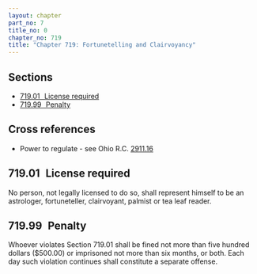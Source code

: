 ```yaml
---
layout: chapter
part_no: 7
title_no: 0
chapter_no: 719
title: "Chapter 719: Fortunetelling and Clairvoyancy"
---
```


## Sections

* [719.01   License required](#71901-license-required)
* [719.99   Penalty](#71999-penalty)

## Cross references

* Power to regulate - see Ohio R.C. [2911.16][ORC Section 2911.16]

## 719.01   License required

No person, not legally licensed to do so, shall represent himself to be an
astrologer, fortuneteller, clairvoyant, palmist or tea leaf reader.

## 719.99   Penalty

Whoever violates Section 719.01 shall be fined not more than five hundred dollars ($500.00) or
imprisoned not more than six months, or both. Each day such violation continues
shall constitute a separate offense.

[ORC Section 2911.16]:<https://codes.ohio.gov/ohio-revised-code/section-2911.16>

